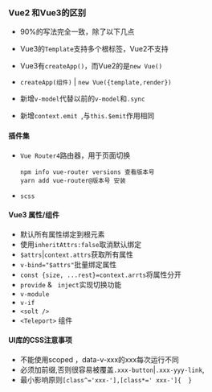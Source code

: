 ### Vue2 和Vue3的区别

- 90%的写法完全一致，除了以下几点
- Vue3的`Template`支持多个根标签，Vue2不支持
- Vue3有`createApp()`，而Vue2的是`new Vue()`
- `createApp(组件)` | `new Vue({template,render})`
- 新增`v-model`代替以前的`v-model`和`.sync`

- 新增`context.emit `,与`this.$emit`作用相同



#### 插件集

- `Vue Router4`路由器，用于页面切换

  ```
  npm info vue-router versions 查看版本号
  yarn add vue-router@版本号 安装
  ```

-  `scss`





#### Vue3 属性/组件

- 默认所有属性绑定到根元素
- 使用`inheritAttrs:false`取消默认绑定
- `$attrs`|`context.attrs`获取所有属性
- `v-bind="$attrs"`批量绑定属性
- `const {size, ...rest}=context.arrts`将属性分开
- `provide`  &  ` inject`实现切换功能
- `v-module`
- `v-if`
- `<solt />`
- `<Teleport>` 组件



#### UI库的CSS注意事项

- 不能使用scoped ，data-v-xxx的xxx每次运行不同
- 必须加前缀,否则很容易被覆盖`.xxx-button`|`.xxx-yyy-link`,
- 最小影响原则`[class^='xxx-'],[class*=' xxx-']{  }`

































